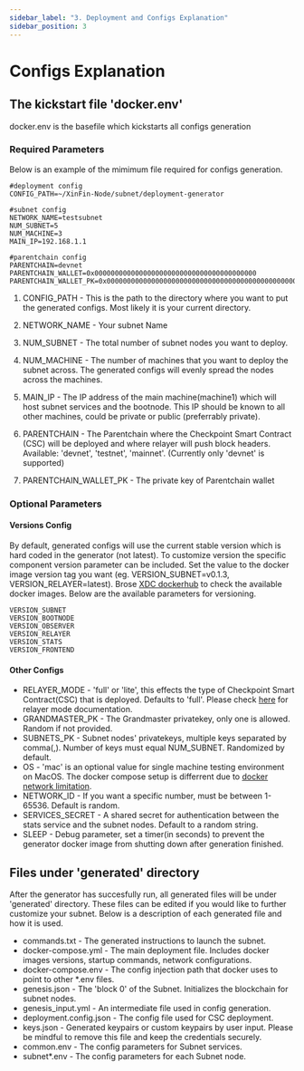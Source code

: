 ```yaml
---
sidebar_label: "3. Deployment and Configs Explanation"
sidebar_position: 3
---
```


# Configs Explanation

## The kickstart file 'docker.env'
  docker.env is the basefile which kickstarts all configs generation
  
  ### Required Parameters
  Below is an example of the mimimum file required for configs generation.
  ```
  #deployment config
  CONFIG_PATH=~/XinFin-Node/subnet/deployment-generator

  #subnet config
  NETWORK_NAME=testsubnet
  NUM_SUBNET=5
  NUM_MACHINE=3
  MAIN_IP=192.168.1.1

  #parentchain config
  PARENTCHAIN=devnet
  PARENTCHAIN_WALLET=0x0000000000000000000000000000000000000000
  PARENTCHAIN_WALLET_PK=0x0000000000000000000000000000000000000000000000000000000000000000
  ```
  1. CONFIG_PATH - This is the path to the directory where you want to put the generated configs. Most likely it is your current directory.

  2. NETWORK_NAME - Your subnet Name

  3. NUM_SUBNET - The total number of subnet nodes you want to deploy.

  4. NUM_MACHINE - The number of machines that you want to deploy the subnet across. The generated configs will evenly spread the nodes across the machines.

  5. MAIN_IP - The IP address of the main machine(machine1) which will host subnet services and the bootnode. This IP should be known to all other machines, could be private or public (preferrably private).

  6. PARENTCHAIN - The Parentchain where the Checkpoint Smart Contract (CSC) will be deployed and where relayer will push block headers. Available: 'devnet', 'testnet', 'mainnet'. (Currently only 'devnet' is supported)

  7. PARENTCHAIN_WALLET_PK - The private key of Parentchain wallet

  ### Optional Parameters

  #### Versions Config

  By default, generated configs will use the current stable version which is hard coded in the generator (not latest). To customize version the specific component version parameter can be included. Set the value to the docker image version tag you want (eg. VERSION_SUBNET=v0.1.3, VERSION_RELAYER=latest). Brose [XDC dockerhub](https://hub.docker.com/u/xinfinorg) to check the available docker images. Below are the available parameters for versioning.

  ```
  VERSION_SUBNET
  VERSION_BOOTNODE
  VERSION_OBSERVER
  VERSION_RELAYER
  VERSION_STATS
  VERSION_FRONTEND
  ```

  #### Other Configs
  - RELAYER_MODE - 'full' or 'lite', this effects the type of Checkpoint Smart Contract(CSC) that is deployed. Defaults to 'full'. Please check [here](../compoments/relayer/relayer_mode.md) for relayer mode documentation. 
  - GRANDMASTER_PK - The Grandmaster privatekey, only one is allowed. Random if not provided.
  - SUBNETS_PK - Subnet nodes' privatekeys, multiple keys separated by comma(,). Number of keys must equal NUM_SUBNET. Randomized by default. 
  - OS - 'mac' is an optional value for single machine testing environment on MacOS. The docker compose setup is differrent due to [docker network limitation](https://docs.docker.com/network/drivers/host/#:~:text=The%20host%20networking%20driver%20only%20works%20on%20Linux%20hosts%2C%20and%20is%20not%20supported%20on%20Docker%20Desktop%20for%20Mac%2C%20Docker%20Desktop%20for%20Windows).
  - NETWORK_ID - If you want a specific number, must be between 1-65536. Default is random.
  - SERVICES_SECRET - A shared secret for authentication between the stats service and the subnet nodes. Default to a random string.
  - SLEEP - Debug parameter, set a timer(in seconds) to prevent the generator docker image from shutting down after generation finished. 
  

## Files under 'generated' directory 
After the generator has succesfully run, all generated files will be under 'generated' directory. These files can be edited if you would like to further customize your subnet. Below is a description of each generated file and how it is used.

- commands.txt - The generated instructions to launch the subnet.
- docker-compose.yml - The main deployment file. Includes docker images versions, startup commands, network configurations.
- docker-compose.env - The config injection path that docker uses to point to other *.env files.
- genesis.json - The 'block 0' of the Subnet. Initializes the blockchain for subnet nodes.
- genesis_input.yml - An intermediate file used in config generation.
- deployment.config.json - The config file used for CSC deployment.
- keys.json - Generated keypairs or custom keypairs by user input. Please be mindful to remove this file and keep the credentials securely.
- common.env - The config parameters for Subnet services.
- subnet*.env - The config parameters for each Subnet node.